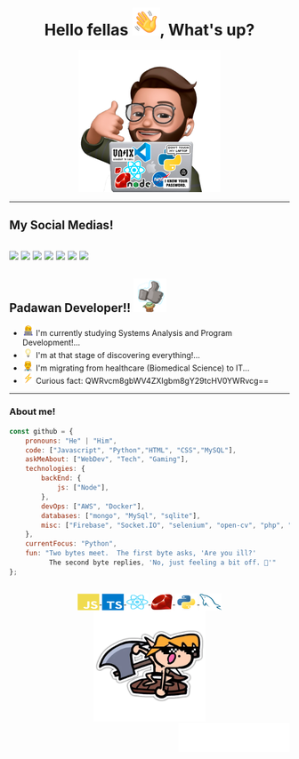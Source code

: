 <h1 align="center">Hello fellas <img src="assets/images/wave.gif" width="50" />, What's up? </h1>

<div align="center">
<img src="assets/images/Memoji.png" width="256" alight-itens="center">
</div>

---

## My Social Medias!

<a href="https://instagram.com/vncsmnl"><img src="https://img.shields.io/badge/Instagram-E4405F?style=for-the-badge&logo=instagram&logoColor=white"></a>
<a href="https://twitter.com/vncsmnl"><img src="https://img.shields.io/badge/Twitter-1DA1F2?style=for-the-badge&logo=twitter&logoColor=white"></a>
<a href="https://br.linkedin.com/in/vncsmnl"><img src="https://img.shields.io/badge/LinkedIn-0077B5?style=for-the-badge&logo=linkedin&logoColor=white"></a>
<a href="https://www.reddit.com/user/vncsmnl"><img src="https://img.shields.io/badge/Reddit-FF4500?style=for-the-badge&logo=reddit&logoColor=white"></a>
<a href="https://steamcommunity.com/id/vncsmnl"><img src="https://img.shields.io/badge/Steam-000000?style=for-the-badge&logo=steam&logoColor=white"></a> 
<a href="https://www.twitch.tv/vncsmnl"><img src="https://img.shields.io/badge/Twitch-9146FF?style=for-the-badge&logo=twitch&logoColor=white"></a>
<a href="https://www.hackerrank.com/vncsmnl?hr_r=1"><img src="https://img.shields.io/static/v1?message=HackerRank&logo=hackerrank&label=&color=2EC866&logoColor=white&labelColor=&style=for-the-badge"></a>
---

## Padawan Developer!! <img src="assets/images/BabyYoda.gif" width="60">

- <img src="assets/images/guy-with-laptop-2.gif" width="20" /> I'm currently studying Systems Analysis and Program Development!...
- <img src="assets/images/idea.gif" width="20" /> I'm at that stage of discovering everything!...
- <img src="assets/images/male-doctor.gif" width="20" /> I'm migrating from healthcare (Biomedical Science) to IT...
- <img src="assets/images/thunder.gif" width="20" /> Curious fact: QWRvcm8gbWV4ZXIgbm8gY29tcHV0YWRvcg==

---

### About me!

```javascript
const github = {
    pronouns: "He" | "Him",
    code: ["Javascript", "Python","HTML", "CSS","MySQL"],
    askMeAbout: ["WebDev", "Tech", "Gaming"],
    technologies: {
        backEnd: {
            js: ["Node"],
        },
        devOps: ["AWS", "Docker"],
        databases: ["mongo", "MySql", "sqlite"],
        misc: ["Firebase", "Socket.IO", "selenium", "open-cv", "php", "SuiteApp","discord.py"]
    },
    currentFocus: "Python",
    fun: "Two bytes meet.  The first byte asks, 'Are you ill?'
          The second byte replies, 'No, just feeling a bit off. 🤣'"
};
```
<div align="center" style="display: inline_block"><br>
  <a href="https://www.javascript.com/" target="_blank" rel="noopener noreferrer">
  <img align="center" alt="Js" height="30" width="40" src="https://raw.githubusercontent.com/devicons/devicon/master/icons/javascript/javascript-plain.svg">
  </a>
  <a href="https://www.typescriptlang.org/" target="_blank" rel="noopener noreferrer">
  <img align="center" alt="Ts" height="30" width="40" src="https://raw.githubusercontent.com/devicons/devicon/master/icons/typescript/typescript-plain.svg">
  </a>
  <a href="https://pt-br.reactjs.org" target="_blank" rel="noopener noreferrer">
  <img align="center" alt="React" height="30" width="40" src="https://raw.githubusercontent.com/devicons/devicon/master/icons/react/react-original.svg">
  </a>
  <a href="https://www.ruby-lang.org/pt/" target="_blank" rel="noopener noreferrer">
  <img align="center" alt="Ruby" height="30" width="40" src=https://raw.githubusercontent.com/devicons/devicon/master/icons/ruby/ruby-original.svg>
  </a>
  <a href="https://www.python.org/" target="_blank" rel="noopener noreferrer">
  <img align="center" alt="Python" height="30" width="40" src="https://raw.githubusercontent.com/devicons/devicon/master/icons/python/python-original.svg">
  </a>
  <a href="https://www.mysql.com/" target="_blank" rel="noopener noreferrer">
  <img align="center" alt="SQL" height="30" width="40" src="https://raw.githubusercontent.com/devicons/devicon/master/icons/mysql/mysql-plain.svg">
  </a>
</div>

<div align="center">
<img src="assets/images/Link.png" width="200" alight-itens="center">
</div>

<div align="right">
<img src="./assets/images/vncsmnl.gif" alt="signature" width="200">
</div>